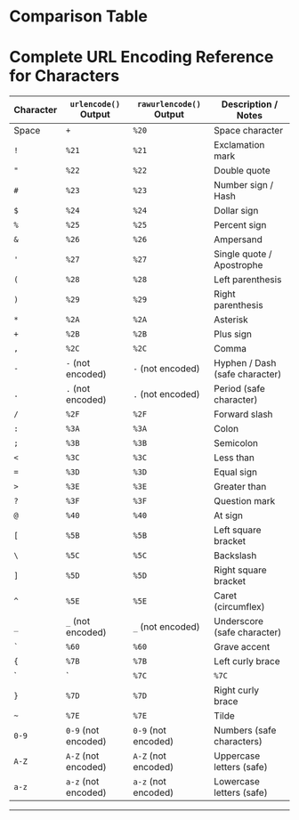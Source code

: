 # Comparison Table
# Complete URL Encoding Reference for Characters

| Character | `urlencode()` Output | `rawurlencode()` Output | Description / Notes            |                     
| --------- | -------------------- | ----------------------- | ------------------------------ |  
| Space     | `+`                  | `%20`                   | Space character                |  
| `!`       | `%21`                | `%21`                   | Exclamation mark               |                     
| `"`       | `%22`                | `%22`                   | Double quote                   |                     
| `#`       | `%23`                | `%23`                   | Number sign / Hash             |                     
| `$`       | `%24`                | `%24`                   | Dollar sign                    |                     
| `%`       | `%25`                | `%25`                   | Percent sign                   |                     
| `&`       | `%26`                | `%26`                   | Ampersand                      |                     
| `'`       | `%27`                | `%27`                   | Single quote / Apostrophe      |                     
| `(`       | `%28`                | `%28`                   | Left parenthesis               |                     
| `)`       | `%29`                | `%29`                   | Right parenthesis              |                     
| `*`       | `%2A`                | `%2A`                   | Asterisk                       |                     
| `+`       | `%2B`                | `%2B`                   | Plus sign                      |                     
| `,`       | `%2C`                | `%2C`                   | Comma                          |                     
| `-`       | `-` (not encoded)    | `-` (not encoded)       | Hyphen / Dash (safe character) |                     
| `.`       | `.` (not encoded)    | `.` (not encoded)       | Period (safe character)        |                     
| `/`       | `%2F`                | `%2F`                   | Forward slash                  |                     
| `:`       | `%3A`                | `%3A`                   | Colon                          |                     
| `;`       | `%3B`                | `%3B`                   | Semicolon                      |                     
| `<`       | `%3C`                | `%3C`                   | Less than                      |                     
| `=`       | `%3D`                | `%3D`                   | Equal sign                     |                     
| `>`       | `%3E`                | `%3E`                   | Greater than                   |                     
| `?`       | `%3F`                | `%3F`                   | Question mark                  |                     
| `@`       | `%40`                | `%40`                   | At sign                        |                     
| `[`       | `%5B`                | `%5B`                   | Left square bracket            |                     
| `\`       | `%5C`                | `%5C`                   | Backslash                      |                     
| `]`       | `%5D`                | `%5D`                   | Right square bracket           |                     
| `^`       | `%5E`                | `%5E`                   | Caret (circumflex)             |                     
| `_`       | `_` (not encoded)    | `_` (not encoded)       | Underscore (safe character)    |                     
| `` ` ``   | `%60`                | `%60`                   | Grave accent                   |                     
| `{`       | `%7B`                | `%7B`                   | Left curly brace               |                     
| \`        | \`                   | `%7C`                   | `%7C`                          | 
| `}`       | `%7D`                | `%7D`                   | Right curly brace              |                     
| `~`       | `%7E`                | `%7E`                   | Tilde                          |                     
| `0-9`     | `0-9` (not encoded)  | `0-9` (not encoded)     | Numbers (safe characters)      |                     
| `A-Z`     | `A-Z` (not encoded)  | `A-Z` (not encoded)     | Uppercase letters (safe)       |                     
| `a-z`     | `a-z` (not encoded)  | `a-z` (not encoded)     | Lowercase letters (safe)       |                     

---
